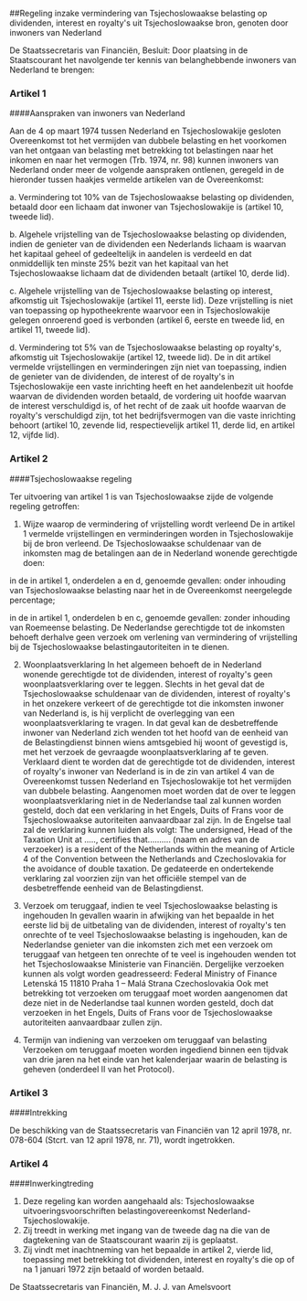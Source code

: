 <meta http-equiv='Content-Type' content='text/html; charset=utf-8' />

##Regeling inzake vermindering van Tsjechoslowaakse belasting op dividenden, interest en royalty's uit Tsjechoslowaakse bron, genoten door inwoners van Nederland

De Staatssecretaris van Financiën,  Besluit: Door plaatsing in de Staatscourant het navolgende ter kennis van belanghebbende inwoners van Nederland te brengen:    

### Artikel  1  

####Aanspraken van inwoners van Nederland

Aan de 4 op maart 1974 tussen Nederland en Tsjechoslowakije gesloten Overeenkomst tot het vermijden van dubbele belasting en het voorkomen van het ontgaan van belasting met betrekking tot belastingen naar het inkomen en naar het vermogen (Trb. 1974, nr. 98) kunnen inwoners van Nederland onder meer de volgende aanspraken ontlenen, geregeld in de hieronder tussen haakjes vermelde artikelen van de Overeenkomst: 

a. Vermindering tot 10% van de Tsjechoslowaakse belasting op dividenden, betaald door een lichaam dat inwoner van Tsjechoslowakije is (artikel 10, tweede lid). 

b. Algehele vrijstelling van de Tsjechoslowaakse belasting op dividenden, indien de genieter van de dividenden een Nederlands lichaam is waarvan het kapitaal geheel of gedeeltelijk in aandelen is verdeeld en dat onmiddellijk ten minste 25% bezit van het kapitaal van het Tsjechoslowaakse lichaam dat de dividenden betaalt (artikel 10, derde lid). 

c. Algehele vrijstelling van de Tsjechoslowaakse belasting op interest, afkomstig uit Tsjechoslowakije (artikel 11, eerste lid). Deze vrijstelling is niet van toepassing op hypotheekrente waarvoor een in Tsjechoslowakije gelegen onroerend goed is verbonden (artikel 6, eerste en tweede lid, en artikel 11, tweede lid). 

d. Vermindering tot 5% van de Tsjechoslowaakse belasting op royalty's, afkomstig uit Tsjechoslowakije (artikel 12, tweede lid).  De in dit artikel vermelde vrijstellingen en verminderingen zijn niet van toepassing, indien de genieter van de dividenden, de interest of de royalty's in Tsjechoslowakije een vaste inrichting heeft en het aandelenbezit uit hoofde waarvan de dividenden worden betaald, de vordering uit hoofde waarvan de interest verschuldigd is, of het recht of de zaak uit hoofde waarvan de royalty's verschuldigd zijn, tot het bedrijfsvermogen van die vaste inrichting behoort (artikel 10, zevende lid, respectievelijk artikel 11, derde lid, en artikel 12, vijfde lid). 

### Artikel  2  

####Tsjechoslowaakse regeling

Ter uitvoering van artikel 1 is van Tsjechoslowaakse zijde de volgende regeling getroffen: 

1. Wijze waarop de vermindering of vrijstelling wordt verleend  De in artikel 1 vermelde vrijstellingen en verminderingen worden in Tsjechoslowakije bij de bron verleend. De Tsjechoslowaakse schuldenaar van de inkomsten mag de betalingen aan de in Nederland wonende gerechtigde doen: 

in de in artikel 1, onderdelen a en d, genoemde gevallen: onder inhouding van Tsjechoslowaakse belasting naar het in de Overeenkomst neergelegde percentage;  

in de in artikel 1, onderdelen b en c, genoemde gevallen: zonder inhouding van Roemeense belasting.   De Nederlandse gerechtigde tot de inkomsten behoeft derhalve geen verzoek om verlening van vermindering of vrijstelling bij de Tsjechoslowaakse belastingautoriteiten in te dienen. 

2. Woonplaatsverklaring In het algemeen behoeft de in Nederland wonende gerechtigde tot de dividenden, interest of royalty's geen woonplaatsverklaring over te leggen. Slechts in het geval dat de Tsjechoslowaakse schuldenaar van de dividenden, interest of royalty's in het onzekere verkeert of de gerechtigde tot die inkomsten inwoner van Nederland is, is hij verplicht de overlegging van een woonplaatsverklaring te vragen. In dat geval kan de desbetreffende inwoner van Nederland zich wenden tot het hoofd van de eenheid van de Belastingdienst binnen wiens amtsgebied hij woont of gevestigd is, met het verzoek de gevraagde woonplaatsverklaring af te geven.  Verklaard dient te worden dat de gerechtigde tot de dividenden, interest of royalty's inwoner van Nederland is in de zin van artikel 4 van de Overeenkomst tussen Nederland en Tsjechoslowakije tot het vermijden van dubbele belasting. Aangenomen moet worden dat de over te leggen woonplaatsverklaring niet in de Nederlandse taal zal kunnen worden gesteld, doch dat een verklaring in het Engels, Duits of Frans voor de Tsjechoslowaakse autoriteiten aanvaardbaar zal zijn. In de Engelse taal zal de verklaring kunnen luiden als volgt: The undersigned, Head of the Taxation  Unit at ....., certifies that..........  (naam en adres van de verzoeker) is a resident of the Netherlands within the meaning of Article 4 of the Convention between the Netherlands and Czechoslovakia for the avoidance of double taxation. De gedateerde en ondertekende verklaring zal voorzien zijn van het officiële stempel van de desbetreffende eenheid van de Belastingdienst. 

3. Verzoek om teruggaaf, indien te veel Tsjechoslowaakse belasting is ingehouden  In gevallen waarin in afwijking van het bepaalde in het eerste lid bij de uitbetaling van de dividenden, interest of royalty's ten onrechte of te veel Tsjechoslowaakse belasting is ingehouden, kan de Nederlandse genieter van die inkomsten zich met een verzoek om teruggaaf van hetgeen ten onrechte of te veel is ingehouden wenden tot het Tsjechoslowaakse Ministerie van Financiën. Dergelijke verzoeken kunnen als volgt worden geadresseerd: Federal Ministry of Finance Letenská 15 11810 Praha 1 – Malá Strana Czechoslovakia Ook met betrekking tot verzoeken om teruggaaf moet worden aangenomen dat deze niet in de Nederlandse taal kunnen worden gesteld, doch dat verzoeken in het Engels, Duits of Frans voor de Tsjechoslowaakse autoriteiten aanvaardbaar zullen zijn. 

4. Termijn van indiening van verzoeken om teruggaaf van belasting Verzoeken om teruggaaf moeten worden ingediend binnen een tijdvak van drie jaren na het einde van het kalenderjaar waarin de belasting is geheven (onderdeel II van het Protocol).  

### Artikel  3  

####Intrekking

De beschikking van de Staatssecretaris van Financiën van 12 april 1978, nr. 078-604 (Stcrt. van 12 april 1978, nr. 71), wordt ingetrokken. 

### Artikel  4  

####Inwerkingtreding

1.  Deze regeling kan worden aangehaald als: Tsjechoslowaakse uitvoeringsvoorschriften belastingovereenkomst Nederland-Tsjechoslowakije.   
2.  Zij treedt in werking met ingang van de tweede dag na die van de dagtekening van de Staatscourant waarin zij is geplaatst.   
3.  Zij vindt met inachtneming van het bepaalde in artikel 2, vierde lid, toepassing met betrekking tot dividenden, interest en royalty's die op of na 1 januari 1972 zijn betaald of worden betaald.  

De 
Staatssecretaris van Financiën, 
M. J. J. van Amelsvoort      
